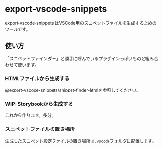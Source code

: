 # export-vscode-snippets

export-vscode-snippets はVSCode用のスニペットファイルを生成するためのツールです。

## 使い方

「スニペットファインダー」と勝手に呼んでいるプラグインっぽいものと組み合わせて使います。

### HTMLファイルから生成する

[@export-vscode-snippets/snippet-finder-html](https://github.com/tkskto/export-vscode-snippets/tree/main/packages/%40export-vscode-snippets/snippet-finder-html)を参照してください。

### WIP: Storybookから生成する

これから作ります。多分。

### スニペットファイルの置き場所

生成したスニペット設定ファイルの置き場所は`.vscode`フォルダに配置します。
